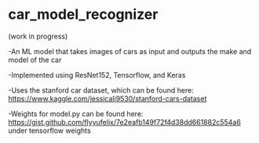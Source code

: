 # car_model_recognizer
(work in progress)

-An ML model that takes images of cars as input and outputs the make and model of the car 

-Implemented using ResNet152, Tensorflow, and Keras

-Uses the stanford car dataset, which can be found here: https://www.kaggle.com/jessicali9530/stanford-cars-dataset

-Weights for model.py can be found here: https://gist.github.com/flyyufelix/7e2eafb149f72f4d38dd661882c554a6 under tensorflow       weights


